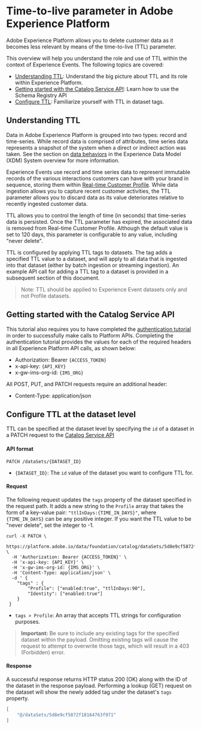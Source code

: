 # Time-to-live parameter in Adobe Experience Platform

Adobe Experience Platform allows you to delete customer data as it becomes less relevant by means of the time-to-live (TTL) parameter.  

This overview will help you understand the role and use of TTL within the context of Experience Events. The following topics are covered:

* [Understanding TTL](#understanding-ttl): Understand the big picture about TTL and its role within Experience Platform.
* [Getting started with the Catalog Service API](#getting-started-with-the-catalog-service-api): Learn how to use the Schema Registry API
* [Configure TTL](#configure-ttl-at-the-dataset-level): Familiarize yourself with TTL in dataset tags.

## Understanding TTL

Data in Adobe Experience Platform is grouped into two types: record and time-series. While record data is comprised of attributes, time series data represents a snapshot of the system when a direct or indirect action was taken. See the section on [data behaviors](../schema_registry/xdm_system/xdm_system_in_experience_platform#data-behaviors-in-xdm-system.md) in the Experience Data Model (XDM) System overview for more information.

Experience Events use record and time series data to represent immutable records of the various interactions customers can have with your brand in sequence, storing them within [Real-time Customer Profile](unified_profile_architectural_overview.md). While data ingestion allows you to capture recent customer activities, the TTL parameter allows you to discard data as its value deteriorates relative to recently ingested customer data. 

TTL allows you to control the length of time (in seconds) that time-series data is persisted. Once the TTL parameter has expired, the associated data is removed from Real-time Customer Profile. Although the default value is set to 120 days, this parameter is configurable to any value, including "never delete".
 
TTL is configured by applying TTL tags to datasets. The tag adds a specified TTL value to a dataset, and will apply to all data that is ingested into that dataset (either by batch ingestion or streaming ingestion). An example API call for adding a TTL tag to a dataset is provided in a subsequent section of this document.

> Note: TTL should be applied to Experience Event datasets only and not Profile datasets.

## Getting started with the Catalog Service API

This tutorial also requires you to have completed the [authentication tutorial](../../tutorials/authenticate_to_acp_tutorial/authenticate_to_acp_tutorial.md) in order to successfully make calls to Platform APIs. Completing the authentication tutorial provides the values for each of the required headers in all Experience Platform API calls, as shown below:

* Authorization: Bearer `{ACCESS_TOKEN}`
* x-api-key: `{API_KEY}`
* x-gw-ims-org-id: `{IMS_ORG}`

All POST, PUT, and PATCH requests require an additional header:

* Content-Type: application/json

## Configure TTL at the dataset level
 
TTL can be specified at the dataset level by specifying the `id` of a dataset in a PATCH request to the [Catalog Service API](../../../../../../acpdr/swagger-specs/catalog.yaml)

#### API format

```http
PATCH /dataSets/{DATASET_ID}
```
* `{DATASET_ID}`: The `id` value of the dataset you want to configure TTL for.

#### Request

The following request updates the `tags` property of the dataset specified in the request path. It adds a new string to the `Profile` array that takes the form of a key-value pair: `"ttlInDays:{TIME_IN_DAYS}"`, where `{TIME_IN_DAYS}` can be any positive integer. If you want the TTL value to be "never delete", set the integer to -1.

```shell
curl -X PATCH \
  https://platform.adobe.io/data/foundation/catalog/dataSets/5d8e9cf5872f18164763f971 \
  -H 'Authorization: Bearer {ACCESS_TOKEN}' \
  -H 'x-api-key: {API_KEY}' \
  -H 'x-gw-ims-org-id: {IMS_ORG}' \
  -H 'Content-Type: application/json' \
  -d ' {
    "tags" : {
	    "Profile": ["enabled:true", "ttlInDays:90"],
	    "Identity": ["enabled:true"]
    }
 }
```
* `tags > Profile`: An array that accepts TTL strings for configuration purposes.

> **Important:** Be sure to include any existing tags for the specified dataset within the payload. Omitting existing tags will cause the request to attempt to overwrite those tags, which will result in a 403 (Forbidden) error.

#### Response

A successful response returns HTTP status 200 (OK) along with the ID of the dataset in the response payload. Performing a lookup (GET) request on the dataset will show the newly added tag under the dataset's `tags` property.

```json
[
    "@/dataSets/5d8e9cf5872f18164763f971"
]
```
